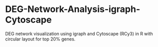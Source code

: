 # DEG-Network-Analysis-igraph-Cytoscape
DEG network visualization using igraph and Cytoscape (RCy3) in R with circular layout for top 20% genes.
